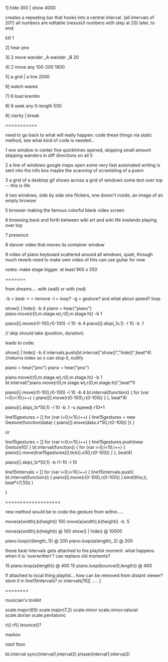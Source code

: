 

1] hide 300 | show 4000

creates a repeating bar that hooks into a central interval. 
(all intervals of 20?)
all numbers are editable (nexusUI numbers with step at 20)
later, to end:

kill 1

2] hear pno

3] 2 move wander _A wander _B 20

4] 2 move any 100-200 1800

5] a grid | a line 2000

6] watch waves

7] 6 load kremlin

8] 6 seek any 0-length 500

9] clarity | break



===========

need to go back to what will really happen:
code these things via static method, see what kind of code is needed...

1
one window in center
five quicktimes opened, skipping small amount
skipping wanders in diff directions on all 5

2
a line of windows
google maps open
some very fast automated writing is sent into the info box
	maybe the scanning of scrambling of a poem

3
a grid of a desktop gif shows across a grid of windows
some text over top -- this is life

4
two windows, side by side
one flickers, one doesn't
inside, an image of an empty browser

5
browser making the famous colorful blank video screen

6
browsing back and forth between wiki art and wiki life
lowlands playing over top

7 
presence

8
dancer video that moves its container window

9
video of piano keyboard scattered around all windows, quiet, through much reverb
	need to make own video of this
	can use guitar for now


notes:
make stage bigger. at least 900 x 550



=======

from dreams....
with (wall)   or     with (red)

-b = beat
-r = remove
-l = loop?
-g = gesture? and what about speed?
loop 


show() | hide() -b 4
piano = hear("piano")
piano.move(r(0,m.stage.w),r(0,m.stage.h)) -b 1


piano[i].move(r0-100,r0-100) -l 10 -b 4
piano[i].skip(_1x,1) -l 10 -b .1

// skip should take (position, duration)

leads to code:

show() | hide() -b 4
intervals.push(bt.interval("show()","hide()",beat*4)
//returns index so x can stop it, nullify

piano = hear("pno")
piano = hear("pno")

piano.move(r(0,m.stage.w),r(0,m.stage.h)) -b 1
bt.interval("piano.move(r(0,m.stage.w),r(0,m.stage.h))",beat*1)

piano[i].move(r0-100,r0-100) -l 10 -b 4
bt.interval(function() {
	for (var i=0;i<10;i++) {
		piano[i].move(r(0-100),r(0-100))
	}
}, beat*4)



piano[i].skip(_1x*50,1) -l 10 -b .1 -s (speed) r10+1 

line15gestures = []
for (var i=0;i<10;i++) {
	line15gestures = new Gesture(function(data) {
		piano[i].move(data.x*50,r(0-100))
	})
}

or 

line15gestures = []
for (var i=0;i<10;i++) {
	line15gestures.push(new Gesture1())
}
bt.interval(function() {
	for (var i=0;i<10;i++) {
		piano[i].move(line15gestures[i].tick().x*50,r(0-100))
	}
}, beat*4)




piano[i].skip(_1x*50,1) -b r1-10 -l 10

line15intervals = []
for (var i=0;i<10;i++) {
	line15intervals.push( bt.interval(function(i) {
		piano[i].move(r(0-100),r(0-100))
	}.bind(this,i), beat*r(1,10)) )

}



===================

new method would be to code the gesture from within.....

move(a(width),b(height)) 100
move(a(width),b(height)) -b .5

move(a(width),b(height)) @ 100
show() | hide() @ 10000

piano.loop(ri(length,.1)) @ 200
piano.loop(a(length),.2) @ 200

these beat intervals gets attached to the playlist moment.
what happens when it is 'overwritten'? can replace old moments?

15 piano.loop(a(length)) @ 400
15 piano.loop(bounce(0,length)) @ 400

if attached to local thing playlist... how can be removed from distant viewer? store it in line15intervals? or intervals[15][ ..... ]





========

musician's toolkit

scale.major(60)
scale.major(7,2)
scale.minor
scale.minor.natural
scale.dorian
scale.pentatonic

ri()
rf()
bounce()?

markov

mtof
ftom

bt.interval
sync(interval1,interval2)
phase(interval1,interval2)


